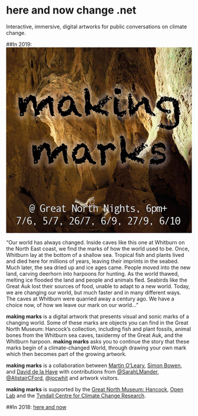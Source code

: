 # here and now change .net
Interactive, immersive, digital artworks for public conversations on climate change.

##In 2019:
![making marks](img/makingmarkspromo.jpg)

“Our world has always changed. Inside caves like this one at Whitburn on the North East coast, we find the marks of how the world used to be. Once, Whitburn lay at the bottom of a shallow sea. Tropical fish and plants lived and died here for millions of years, leaving their imprints in the seabed. Much later, the sea dried up and ice ages came. People moved into the new land, carving deerhorn into harpoons for hunting. As the world thawed, melting ice flooded the land and people and animals fled. Seabirds like the Great Auk lost their sources of food, unable to adapt to a new world. Today, we are changing our world, but much faster and in many different ways. The caves at Whitburn were quarried away a century ago. We have a choice now, of how we leave our mark on our world…”

**making marks** is a digital artwork that presents visual and sonic marks of a changing world. Some of these marks are objects you can find in the Great North Museum: Hancock’s collection, including fish and plant fossils, animal bones from the Whitburn sea caves, taxidermy of the Great Auk, and the Whitburn harpoon. **making marks** asks you to continue the story that these marks begin of a climate-changed World, through drawing your own mark which then becomes part of the growing artwork.

**making marks** is a collaboration between [Martin O’Leary](https://www.patreon.com/mewo2), [Simon Bowen](http://www.simon-bowen.com/), and [David de la Haye](http://daviddelahaye.co.uk/) with contributions from [@SarahLMander](https://twitter.com/SarahLMander), [@AlistairCFord](https://twitter.com/AlistairCFord), [@jocwhit](https://twitter.com/JoCWhit) and artwork visitors. 

**making marks** is supported by the [Great North Museum: Hancock](https://greatnorthmuseum.org.uk/), [Open Lab](https://openlab.ncl.ac.uk/) and the [Tyndall Centre for Climate Change Research](http://www.tyndall.ac.uk/).

##In 2018:
[here and now](hereandnow.html)